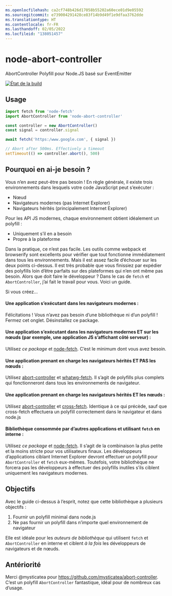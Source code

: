 ```yaml
---
ms.openlocfilehash: ca2cf748b426d17058b55202a60ece01d9e05592
ms.sourcegitcommit: e739004291428ce83f14b9d49f1e9dfaa3762dde
ms.translationtype: HT
ms.contentlocale: fr-FR
ms.lasthandoff: 02/05/2022
ms.locfileid: "138051457"
---
```

# <a name="node-abort-controller"></a>node-abort-controller

AbortController Polyfill pour Node.JS basé sur EventEmitter

[![État de la build](https://dev.azure.com/stfaul/node-abort-controller/_apis/build/status/southpolesteve.node-abort-controller?branchName=master)](https://dev.azure.com/stfaul/node-abort-controller/_build/latest?definitionId=3&branchName=master)

## <a name="usage"></a>Usage

```js
import fetch from 'node-fetch'
import AbortController from 'node-abort-controller'

const controller = new AbortController()
const signal = controller.signal

await fetch('https:/www.google.com', { signal })

// Abort after 500ms. Effectively a timeout
setTimeout(() => controller.abort(), 500)
```

## <a name="why-would-i-use-this"></a>Pourquoi en ai-je besoin ?

Vous n’en avez peut-être pas besoin ! En règle générale, il existe trois environnements dans lesquels votre code JavaScript peut s’exécuter :

- Nœud
- Navigateurs modernes (pas Internet Explorer)
- Navigateurs hérités (principalement Internet Explorer)

Pour les API JS modernes, chaque environnement obtient idéalement un polyfill :

- Uniquement s’il en a besoin
- Propre à la plateforme

Dans la pratique, ce n’est pas facile. Les outils comme webpack et browserify sont excellents pour vérifier que tout fonctionne immédiatement dans tous les environnements. Mais il est assez facile d’échouer sur les deux points ci-dessus. Il est très probable que vous finissiez par expédier des polyfills loin d’être parfaits sur des plateformes qui n’en ont même pas besoin. Alors que doit faire le développeur ? Dans le cas de `fetch` et `AbortController`, j’ai fait le travail pour vous. Voici un guide.

Si vous créez…

#### <a name="application-running-in-modern-browsers"></a>Une application s’exécutant dans les navigateurs modernes :

Félicitations ! Vous n’avez pas besoin d’une bibliothèque ni d’un polyfill ! Fermez cet onglet. Désinstallez ce package.

#### <a name="application-running-in-modern-browsers-and-node-such-as-a-server-side-rendered-js-app"></a>Une application s’exécutant dans les navigateurs modernes ET sur les nœuds (par exemple, une application JS s’affichant côté serveur) :

Utilisez _ce package_ et [node-fetch](https://www.npmjs.com/package/node-fetch). C’est le minimum dont vous avez besoin.

#### <a name="application-supporting-legacy-browsers-and-not-node"></a>Une application prenant en charge les navigateurs hérités ET PAS les nœuds :

Utilisez [abort-controller](https://www.npmjs.com/package/abort-controller) et [whatwg-fetch](https://www.npmjs.com/package/whatwg-fetch). Il s’agit de polyfills plus complets qui fonctionneront dans tous les environnements de navigateur.

#### <a name="application-supporting-legacy-browsers-and-node"></a>Une application prenant en charge les navigateurs hérités ET les nœuds :

Utilisez [abort-controller](https://www.npmjs.com/package/abort-controller) et [cross-fetch](https://www.npmjs.com/package/cross-fetch). Identique à ce qui précède, sauf que cross-fetch effectuera un polyfill correctement dans le navigateur et dans node.js

#### <a name="library-being-consumed-by-other-applications-and-using-fetch-internally"></a>Bibliothèque consommée par d’autres applications et utilisant `fetch` en interne :

Utilisez _ce package_ et [node-fetch](https://www.npmjs.com/package/node-fetch). Il s’agit de la combinaison la plus petite et la moins stricte pour vos utilisateurs finaux. Les développeurs d’applications ciblant Internet Explorer devront effectuer un polyfill pour `AbortController` et `fetch` eux-mêmes. Toutefois, votre bibliothèque ne forcera pas les développeurs à effectuer des polyfills inutiles s’ils ciblent uniquement les navigateurs modernes.

## <a name="goals"></a>Objectifs

Avec le guide ci-dessus à l’esprit, notez que cette bibliothèque a plusieurs objectifs :

1. Fournir un polyfill minimal dans node.js
2. Ne pas fournir un polyfill dans n’importe quel environnement de navigateur

Elle est idéale pour les _auteurs de bibliothèque_ qui utilisent `fetch` et `AbortController` en interne et ciblent _à la fois_ les développeurs de navigateurs et de nœuds.

## <a name="prior-art"></a>Antériorité

Merci @mysticatea pour https://github.com/mysticatea/abort-controller. C’est un polyfill `AbortController` fantastique, idéal pour de nombreux cas d’usage.
